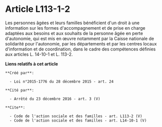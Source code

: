 # Article L113-1-2

Les personnes âgées et leurs familles bénéficient d'un droit à une information sur les formes d'accompagnement et de prise en
charge adaptées aux besoins et aux souhaits de la personne âgée en perte d'autonomie, qui est mis en œuvre notamment par la
Caisse nationale de solidarité pour l'autonomie, par les départements et par les centres locaux d'information et de
coordination, dans le cadre des compétences définies aux articles L. 14-10-1 et L. 113-2.

**Liens relatifs à cet article**

	**Créé par**:

	  - Loi n°2015-1776 du 28 décembre 2015 - art. 24

	**Cité par**:

	  - Arrêté du 23 décembre 2016 - art. 3 (V)

	**Cite**:

	  - Code de l'action sociale et des familles - art. L113-2 (V)
	  - Code de l'action sociale et des familles - art. L14-10-1 (V)
